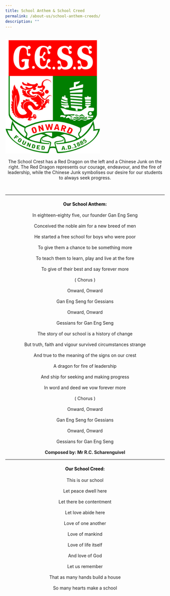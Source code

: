 ```yaml
---
title: School Anthem & School Creed
permalink: /about-us/school-anthem-creeds/
description: ""
---
```

<br>
<img src="/images/cropped-GESS_Crest.jpeg" 
         style="width:300px"
	/>
<br>

<p style="text-align:center;">The School Crest has a Red Dragon on the left and a Chinese Junk on the right. The Red Dragon represents our courage, endeavour, and the fire of leadership, while the Chinese Junk symbolises our desire for our students to always seek progress.</p>

<br>

----

<h4 style="color:black" align="center">Our School Anthem:</h4>


<p style="text-align:center;">In eighteen-eighty five, our founder Gan Eng Seng<br><br>Conceived the noble aim for a new breed of men<br><br>He started a free school for boys who were poor<br><br>To give them a chance to be something more<br><br>To teach them to learn, play and live at the fore<br><br>To give of their best and say forever more<br><br>( Chorus )<br><br>Onward, Onward<br><br>Gan Eng Seng for Gessians<br><br>Onward, Onward<br><br>Gessians for Gan Eng Seng<br><br>The story of our school is a history of change<br><br>But truth, faith and vigour survived circumstances strange<br><br>And true to the meaning of the signs on our crest<br><br>A dragon for fire of leadership<br><br>And ship for seeking and making progress<br><br>In word and deed we vow forever more<br><br>( Chorus )<br><br>Onward, Onward<br><br>Gan Eng Seng for Gessians<br><br>Onward, Onward<br><br>Gessians for Gan Eng Seng<br><br><strong>Composed by: Mr R.C. Scharenguivel</strong></p>

----

<h4 style="color:black" align="center">Our School Creed:
</h4>

<p style="text-align:center;">This is our school<br><br>Let peace dwell here<br><br>Let there be contentment<br><br>Let love abide here<br><br>Love of one another<br><br>Love of mankind<br><br>Love of life itself<br><br>And love of God<br><br>Let us remember<br><br>That as many hands build a house<br><br>So many hearts make a school<br><br></strong><br></p>